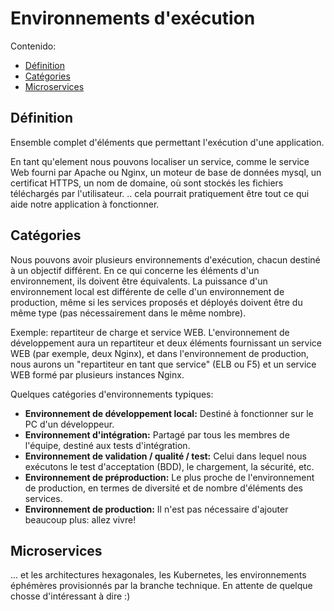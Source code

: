 # Environnements d'exécution

Contenido:

- [Définition](#définition)
- [Catégories](#catégories)
- [Microservices](#microservices)

## Définition

Ensemble complet d'éléments que permettant l'exécution d'une application.

En tant qu'element nous pouvons localiser un service, comme le service Web fourni par Apache ou Nginx, un moteur de base de données  mysql, un certificat HTTPS, un nom de domaine, où sont stockés les fichiers téléchargés par l'utilisateur. .. cela pourrait pratiquement être tout ce qui aide notre application à fonctionner.

## Catégories 

Nous pouvons avoir plusieurs environnements d'exécution, chacun destiné à un objectif différent. En ce qui concerne les éléments d'un environnement, ils doivent être équivalents. La puissance d'un environnement local est différente de celle d'un environnement de production, même si les services proposés et déployés doivent être du même type (pas nécessairement dans le même nombre).

Exemple: repartiteur de charge et service WEB. L'environnement de développement aura un repartiteur et deux éléments fournissant un service WEB (par exemple, deux Nginx), et dans l'environnement de production, nous aurons un "repartiteur en tant que service" (ELB ou F5) et un service WEB formé par plusieurs instances Nginx.

Quelques catégories d'environnements typiques:

- **Environnement de développement local:** Destiné à fonctionner sur le PC d'un développeur.
- **Environnement d'intégration:** Partagé par tous les membres de l'équipe, destiné aux tests d'intégration.
- **Environnement de validation / qualité / test:** Celui dans lequel nous exécutons le test d'acceptation (BDD), le chargement, la sécurité, etc.
- **Environnement de préproduction:** Le plus proche de l'environnement de production, en termes de diversité et de nombre d'éléments des services. 
- **Environnement de production:** Il n'est pas nécessaire d'ajouter beaucoup plus: allez vivre!

## Microservices

... et les architectures hexagonales, les Kubernetes, les environnements éphémères provisionnés par la branche technique. En attente de quelque chosse d'intéressant à dire :) 
